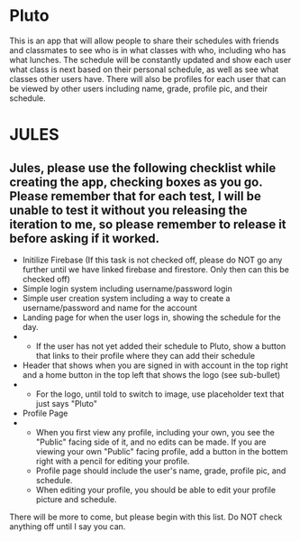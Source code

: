 # Pluto

This is an app that will allow people to share their schedules with friends and classmates to see who is in what classes with who, including who has what lunches. The schedule will be constantly updated and show each user what class is next based on their personal schedule, as well as see what classes other users have. There will also be profiles for each user that can be viewed by other users including name, grade, profile pic, and their schedule. 

# JULES
## Jules, please use the following checklist while creating the app, checking boxes as you go. Please remember that for each test, I will be unable to test it without you releasing the iteration to me, so please remember to release it before asking if it worked. 
- Initilize Firebase (If this task is not checked off, please do NOT go any further until we have linked firebase and firestore. Only then can this be checked off)
- Simple login system including username/password login
- Simple user creation system including a way to create a username/password and name for the account
- Landing page for when the user logs in, showing the schedule for the day.
- - If the user has not yet added their schedule to Pluto, show a button that links to their profile where they can add their schedule
- Header that shows when you are signed in with account in the top right and a home button in the top left that shows the logo (see sub-bullet)
- - For the logo, until told to switch to image, use placeholder text that just says "Pluto"
- Profile Page
- - When you first view any profile, including your own, you see the "Public" facing side of it, and no edits can be made. If you are viewing your own "Public" facing profile, add a button in the bottem right with a pencil for editing your profile.
  - Profile page should include the user's name, grade, profile pic, and schedule.
  - When editing your profile, you should be able to edit your profile picture and schedule.

There will be more to come, but please begin with this list. Do NOT check anything off until I say you can. 
 
